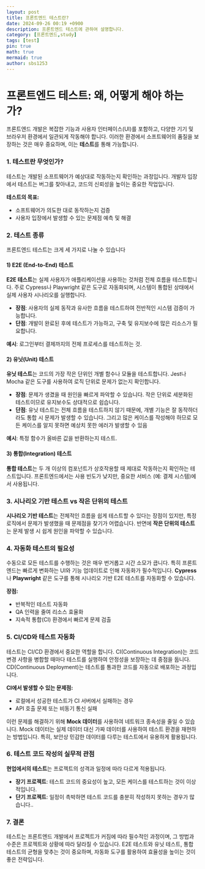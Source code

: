 ```yaml
---
layout: post
title: 프론트엔드 테스트란?
date: 2024-09-26 00:19 +0900
description: 프론트엔드 테스트에 관하여 설명합니다.
category: [프론트엔드,study]
tags: [test]
pin: true
math: true
mermaid: true
author: sbs1253
---
```


# 프론트엔드 테스트: 왜, 어떻게 해야 하는가?

프론트엔드 개발은 복잡한 기능과 사용자 인터페이스(UI)를 포함하고, 다양한 기기 및 브라우저 환경에서 일관되게 작동해야 합니다. 이러한 환경에서 소프트웨어의 품질을 보장하는 것은 매우 중요하며, 이는 **테스트**를 통해 가능합니다.

### 1. 테스트란 무엇인가?

테스트는 개발된 소프트웨어가 예상대로 작동하는지 확인하는 과정입니다. 개발자 입장에서 테스트는 버그를 찾아내고, 코드의 신뢰성을 높이는 중요한 작업입니다.

**테스트의 목표:**

- 소프트웨어가 의도한 대로 동작하는지 검증
- 사용자 입장에서 발생할 수 있는 문제점 예측 및 해결

### 2. 테스트 종류

프론트엔드 테스트는 크게 세 가지로 나눌 수 있습니다

#### 1) E2E (End-to-End) 테스트

**E2E 테스트**는 실제 사용자가 애플리케이션을 사용하는 것처럼 전체 흐름을 테스트합니다. 주로 Cypress나 Playwright 같은 도구로 자동화되며, 시스템이 통합된 상태에서 실제 사용자 시나리오를 실행합니다.

- **장점**: 사용자의 실제 동작과 유사한 흐름을 테스트하여 전반적인 시스템 검증이 가능합니다.
- **단점**: 개발이 완료된 후에 테스트가 가능하고, 구축 및 유지보수에 많은 리소스가 필요합니다.

**예시**: 로그인부터 결제까지의 전체 프로세스를 테스트하는 것.

#### 2) 유닛(Unit) 테스트

**유닛 테스트**는 코드의 가장 작은 단위인 개별 함수나 모듈을 테스트합니다. Jest나 Mocha 같은 도구를 사용하여 로직 단위로 문제가 없는지 확인합니다.

- **장점**: 문제가 생겼을 때 원인을 빠르게 파악할 수 있습니다. 작은 단위로 세분화된 테스트이므로 유지보수도 상대적으로 쉽습니다.
- **단점**: 유닛 테스트는 전체 흐름을 테스트하지 않기 때문에, 개별 기능은 잘 동작하더라도 통합 시 문제가 발생할 수 있습니다. 그리고 많은 케이스를 작성해야 하므로 모든 케이스를 알지 못하면 예상치 못한 에러가 발생할 수 있음

**예시**: 특정 함수가 올바른 값을 반환하는지 테스트.

#### 3) 통합(Integration) 테스트

**통합 테스트**는 두 개 이상의 컴포넌트가 상호작용할 때 제대로 작동하는지 확인하는 테스트입니다. 프론트엔드에서는 사용 빈도가 낮지만, 중요한 서비스 (예: 결제 시스템)에서 사용됩니다.

### 3. 시나리오 기반 테스트 vs 작은 단위의 테스트

**시나리오 기반 테스트**는 전체적인 흐름을 쉽게 테스트할 수 있다는 장점이 있지만, 특정 로직에서 문제가 발생했을 때 문제점을 찾기가 어렵습니다. 반면에 **작은 단위의 테스트**는 문제 발생 시 쉽게 원인을 파악할 수 있습니다.

### 4. 자동화 테스트의 필요성

수동으로 모든 테스트를 수행하는 것은 매우 번거롭고 시간 소모가 큽니다. 특히 프론트엔드는 빠르게 변화하는 UI와 기능 업데이트로 인해 자동화가 필수적입니다. **Cypress**나 **Playwright** 같은 도구를 통해 시나리오 기반 E2E 테스트를 자동화할 수 있습니다.

**장점:**

- 반복적인 테스트 자동화
- QA 인력을 줄여 리소스 효율화
- 지속적 통합(CI) 환경에서 빠르게 문제 검출

### 5. CI/CD와 테스트 자동화

테스트는 CI/CD 환경에서 중요한 역할을 합니다. CI(Continuous Integration)는 코드 변경 사항을 병합할 때마다 테스트를 실행하여 안정성을 보장하는 데 중점을 둡니다. CD(Continuous Deployment)는 테스트를 통과한 코드를 자동으로 배포하는 과정입니다.

**CI에서 발생할 수 있는 문제점:**

- 로컬에서 성공한 테스트가 CI 서버에서 실패하는 경우
- API 호출 문제 또는 비동기 통신 실패

이런 문제를 해결하기 위해 **Mock 데이터**를 사용하여 네트워크 종속성을 줄일 수 있습니다. Mock 데이터는 실제 데이터 대신 가짜 데이터를 사용하여 테스트 환경을 재현하는 방법입니다. 특히, 보안상 민감한 데이터를 다루는 테스트에서 유용하게 활용됩니다.

### 6. 테스트 코드 작성의 실무적 관점

**현업에서의 테스트**는 프로젝트의 성격과 일정에 따라 다르게 적용됩니다.

- **장기 프로젝트**: 테스트 코드의 중요성이 높고, 모든 케이스를 테스트하는 것이 이상적입니다.
- **단기 프로젝트**: 일정이 촉박하면 테스트 코드를 충분히 작성하지 못하는 경우가 많습니다..

### 7. 결론

테스트는 프론트엔드 개발에서 프로젝트가 커짐에 따라 필수적인 과정이며, 그 방법과 수준은 프로젝트와 상황에 따라 달라질 수 있습니다. E2E 테스트와 유닛 테스트, 통합 테스트의 균형을 맞추는 것이 중요하며, 자동화 도구를 활용하여 효율성을 높이는 것이 좋은 전략입니다.
